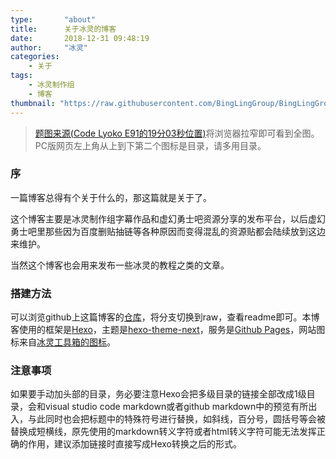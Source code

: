 ```yaml
---
type:       "about"
title:      关于冰灵的博客
date:       2018-12-31 09:48:19
author:     "冰灵"
categories:
    - 关于
tags:
    - 冰灵制作组
    - 博客
thumbnail: "https://raw.githubusercontent.com/BingLingGroup/BingLingGroup.github.io/img/about/[Crappy%201080P]%20Code%20Lyoko%20S4E91_001903.737.png"
---
```

>[题图来源\(Code Lyoko E91的19分03秒位置\)](https://youtu.be/C5vp-3ULaSk?t=1143)将浏览器拉窄即可看到全图。
>PC版网页左上角从上到下第二个图标是目录，请多用目录。

### 序

一篇博客总得有个关于什么的，那这篇就是关于了。

这个博客主要是冰灵制作组字幕作品和虚幻勇士吧资源分享的发布平台，以后虚幻勇士吧里那些因为百度删贴抽链等各种原因而变得混乱的资源贴都会陆续放到这边来维护。

当然这个博客也会用来发布一些冰灵的教程之类的文章。

### 搭建方法

可以浏览github上这篇博客的[仓库](https://github.com/BingLingGroup/BingLingFanSub.github.io)，将分支切换到raw，查看readme即可。本博客使用的框架是[Hexo](https://hexo.io/zh-cn/docs/)，主题是[hexo-theme-next](https://github.com/theme-next/hexo-theme-next)，服务是[Github Pages](https://pages.github.com/)，网站图标来自[冰灵工具箱的图标][icon]。

### 注意事项

如果要手动加头部的目录，务必要注意Hexo会把多级目录的链接全部改成1级目录，会和visual studio code markdown或者github markdown中的预览有所出入，与此同时也会把标题中的特殊符号进行替换，如斜线，百分号，圆括号等会被替换成短横线，原先使用的markdown转义字符或者html转义字符可能无法发挥正确的作用，建议添加链接时直接写成Hexo转换之后的形式。

[material_theme_site]: https://neko-dev.github.io/material-theme-docs/
[Solarized_site]: https://ethanschoonover.com/solarized/
[icon]: https://github.com/BingLingGroup/bingling-subtitle-tools/blob/dev/docs/README_ZH.md#介绍
